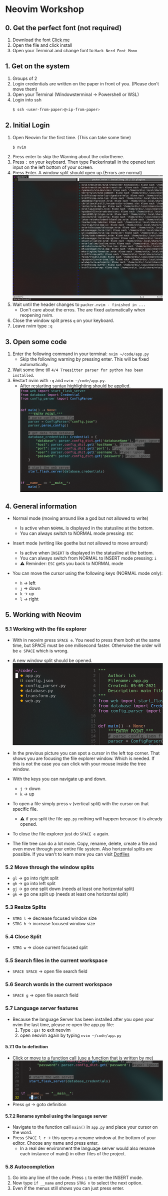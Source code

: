 # Neovim Workshop

## 0. Get the perfect font (not required)
1. Download the font [Click me](https://github.com/pyrho/hack-font-ligature-nerd-font/blob/master/font/Hack%20Regular%20Nerd%20Font%20Complete%20Mono.ttf)
2. Open the file and click install
3. Open your Terminal and change font to `Hack Nerd Font Mono`

## 1. Get on the system
1. Groups of 2
2. Login credentials are written on the paper in front of you. (Please don't move them)
3. Open your Terminal (Windowsterminal -> Powershell or WSL)
3. Login into ssh
    ```bash
    $ ssh <user-from-paper>@<ip-from-paper>
    ```

## 2. Initial Login
1. Open Neovim for the first time. (This can take some time)
    ```bash
    $ nvim
    ```
2. Press enter to skip the Warning about the colortheme.
3. Press `:` on your keyboard. Then type PackerInstall in the opened text input on the left bottom of your screen.
4. Press Enter. A window split should open up.(Errors are normal)
    ![PackerInstall Window](./images/packerinstall.png)
5. Wait until the header changes to `packer.nvim - finished in ...`
    * Don't care about the erros. The are fixed automatically when reopening nvim.
6. Close the window split press `q` on your keyboard.
7. Leave nvim type `:q`

## 3. Open some code
1. Enter the following command in your terminal: `nvim ~/code/app.py`
    * Skip the following warning by pressing enter. This will be fixed automatically.
2. Wait some time till `4/4 Treesitter parser for python has been installed`.
3. Restart nvim with `:q` and `nvim ~/code/app.py`.
    * After restarting syntax highlighting should be applied.
    ![Syntax](./images/syntax.png)

## 4. General information
* Normal mode (moving arround like a god but not allowed to write)
    * Is active when `NORMAL` is displayed in the statusline at the bottom.
    * You can always switch to NORMAL mode pressing: `ESC`

* Insert mode (writing like goethe but not allowed to move arround)
    * Is active when `INSERT` is displayed in the statusline at the bottom.
    * You can always switch from NORMAL to INSERT mode pressing: `i`
    * ⚠ Reminder: `ESC` gets you back to NORMAL mode

* You can move the cursor using the following keys (NORMAL mode only):
    * `h` -> left
    * `j` -> down
    * `k` -> up
    * `l` -> right

## 5. Working with Neovim
### 5.1 Working with the file explorer
* With in neovim press `SPACE e`. You need to press them both at the same time, but SPACE must be one milisecond faster. Otherwise the order will be `e SPACE` which is wrong.
* A new window split should be opened.
    ![tree](./images/tree.png)
* In the previous picture you can spot a cursor in the left top corner. That shows you are focusing the file explorer window. Which is needed. If this is not the case you can click with your mouse inside the tree window. 
* With the keys you can navigate up and down.
    * `j` -> down
    * `k` -> up
* To open a file simply press `v` (vertical split) with the cursor on that specific file.
    * ⚠ if you split the file `app.py` nothing will happen because it is already opened.

* To close the file explorer just do `SPACE e` again.

* The file tree can do a lot more. Copy, rename, delete, create a file and even move through your entire file system. Also horizontal splits are possible. If you wan't to learn more you can visit [Dotfiles](https://github.com/LucaKuechler/Dotfiles/blob/master/cheat/.config/cheat/nvim/nvim_tree)

### 5.2 Move through the window splits
* `gl` -> go into right split
* `gh` -> go into left split
* `gj` -> go one split down (needs at least one horizontal split)
* `gk` -> go one split up (needs at least one horizontal split)

### 5.3 Resize Splits
* `STRG l` -> decrease focused window size
* `STRG h` -> increase focused window size

### 5.4 Close Split
* `STRG w` -> close current focused split

### 5.5 Search files in the current workspace
* `SPACE SPACE` -> open file search field

### 5.6 Search words in the current workspace
* `SPACE g` -> open file search field

### 5.7 Language server features
* Because the language Server has been installed after you open your nvim the last time, please re open the app.py file:
	1. Type `:qa!` to exit neovim
	2. open neovim again by typing `nvim ~/code/app.py`

#### 5.7.1 Go to definition
* Click or move to a function call (use a function that is written by me)
    ![func](./images/func.png)
* Press `gd` -> goto definition

#### 5.7.2 Rename symbol using the language server
* Navigate to the function call `main()` in `app.py` and place your cursor on the word.
* Press `SPACE l r` -> this opens a rename window at the bottom of your editor. Choose any name and press enter.
    * In a real dev environment the language server would also rename each instance of main() in other files of the project.

### 5.8 Autocompletion
1. Go into any line of the code. Press `i` to enter the INSERT mode.
2. Now type `if __name` and press `STRG n` to select the next option.
3. Even if the menus still shows you can just press enter.
